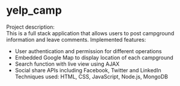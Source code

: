 # yelp_camp
Project description:
<br/> This is a full stack application that allows users to post campground information and leave comments. Implemented features: <br />
  * User authentication and permission for different operations
  * Embedded Google Map to display location of each campground
  * Search function with live view using AJAX
  * Social share APIs including Facebook, Twitter and LinkedIn 
<br />Techniques used: HTML, CSS, JavaScript, Node.js, MongoDB
